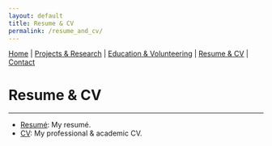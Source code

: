 ```yaml
---
layout: default
title: Resume & CV
permalink: /resume_and_cv/
---
```


[Home](/) | [Projects & Research](/projects_and_research) | [Education & Volunteering](/education_and_volunteering) | [Resume & CV](/resume_and_cv) | [Contact](/contact)


# Resume & CV

* * *
- [Resumé](/img/web_resume_2025.pdf):  My resumé.
- [CV](/img/ElianaBrereton_CV_web.pdf): My professional & academic CV.

